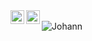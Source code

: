 <a href="https://www.instagram.com/rossumovi/">
  <img align="left" alt="Johann's Instagram" width="22px" src="https://raw.githubusercontent.com/hussainweb/hussainweb/main/icons/instagram.png" />
</a>
</a>
<a href="https://www.linkedin.com/in/rossumovi/">
  <img align="left" alt="Johann's LinkedIN" width="22px" src="https://raw.githubusercontent.com/peterthehan/peterthehan/master/assets/linkedin.svg" />
</a>
<br>
<img src="https://github-readme-stats.vercel.app/api/top-langs/?username=rossumovi&theme=dark" alt="Johann" class="center"> 
